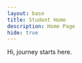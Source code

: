 ```yaml
---
layout: base
title: Student Home 
description: Home Page
hide: true
---
```


Hi, journey starts here.
